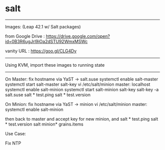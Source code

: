 # salt

---

Images: (Leap 42.1 w/ Salt packages)


from Google Drive : https://drive.google.com/open?id=0B3R6ugJrl9iOa2dSTU92WmxMSWc

vanity URL : https://goo.gl/CLG4Dy

---

Using KVM, import these images to running state

---

On Master:
fix hostname via YaST -> salt.suse
systemctl enable salt-master
systemctl start salt-master
salt-key
vi /etc/salt/minion
	master: localhost
systemctl enable salt-minion
systemctl start salt-minion
salt-key
salt-key -a salt.suse
salt \* test.ping
salt \* test.version

On Minion:
fix hostname via YaST -> minion
vi /etc/salt/minion
	master: <IPofMaster>
systemctl enable salt-minion

then back to master and accept key for new minion, and 
salt \* test.ping
salt \* test.version
salt minion* grains.items

Use Case:

Fix NTP

